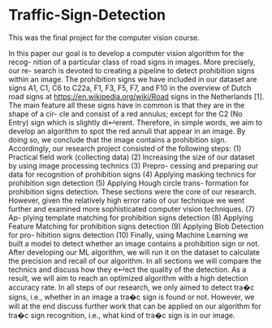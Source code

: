 # Traffic-Sign-Detection
This was the final project for the computer vision course.



In this paper our goal is to develop a computer vision algorithm for the recog- nition of a particular class of road signs in images. More precisely, our re- search is devoted to creating a pipeline to detect prohibition signs within an image. The prohibition signs we have included in our dataset are signs A1, C1, C6 to C22a, F1, F3, F5, F7, and F10 in the overview of Dutch road signs at https://en.wikipedia.org/wiki/Road signs in the Netherlands [1]. The main feature all these signs have in common is that they are in the shape of a cir- cle and consist of a red annulus; except for the C2 (No Entry) sign which is slightly di↵erent. Therefore, in simple words, we aim to develop an algorithm to spot the red annuli that appear in an image. By doing so, we conclude that the image contains a prohibition sign. Accordingly, our research project consisted of the following steps: (1) Practical field work (collecting data) (2) Increasing the size of our dataset by using image processing technics (3) Prepro- cessing and preparing our data for recognition of prohibition signs (4) Applying masking technics for prohibition sign detection (5) Applying Hough circle trans- formation for prohibition signs detection. These sections were the core of our research. However, given the relatively high error ratio of our technique we went further and examined more sophisticated computer vision techniques. (7) Ap- plying template matching for prohibition signs detection (8) Applying Feature Matching for prohibition signs detection (9) Applying Blob Detection for pro- hibition signs detection (10) Finally, using Machine Learning we built a model to detect whether an image contains a prohibition sign or not. After developing our ML algorithm, we will run it on the dataset to calculate the precision and recall of our algorithm. In all sections we will compare the technics and discuss how they e↵ect the quality of the detection. As a result, we will aim to reach an optimized algorithm with a high detection accuracy rate. In all steps of our research, we only aimed to detect tra�c signs, i.e., whether in an image a tra�c sign is found or not. However, we will at the end discuss further work that can be applied on our algorithm for tra�c sign recognition, i.e., what kind of tra�c sign is in our image.
